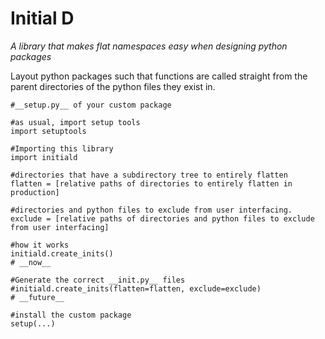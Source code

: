 # Initial D

*A library that makes flat namespaces easy when designing python packages*

Layout python packages such that functions are called straight from the parent directories of the python files they exist in.

```
#__setup.py__ of your custom package

#as usual, import setup tools
import setuptools

#Importing this library
import initiald 

#directories that have a subdirectory tree to entirely flatten
flatten = [relative paths of directories to entirely flatten in production]

#directories and python files to exclude from user interfacing.
exclude = [relative paths of directories and python files to exclude from user interfacing]

#how it works
initiald.create_inits()  																								 # __now__

#Generate the correct __init.py__ files
#initiald.create_inits(flatten=flatten, exclude=exclude)     						# __future__

#install the custom package
setup(...)

```

